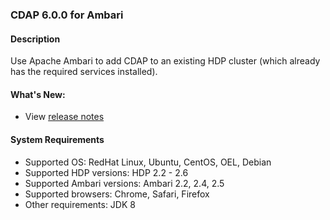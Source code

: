### CDAP 6.0.0 for Ambari

#### Description

Use Apache Ambari to add CDAP to an existing HDP cluster (which already has the required services installed).

#### What's New:

* View [release notes](https://docs.cdap.io/cdap/6.0.0/en/reference-manual/release-notes.html#release-6-0-0)

#### System Requirements

* Supported OS: RedHat Linux, Ubuntu, CentOS, OEL, Debian
* Supported HDP versions: HDP 2.2 - 2.6
* Supported Ambari versions: Ambari 2.2, 2.4, 2.5
* Supported browsers: Chrome, Safari, Firefox
* Other requirements: JDK 8
